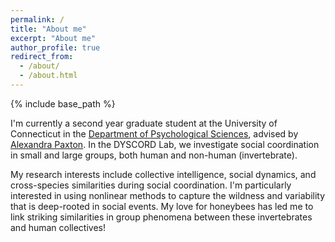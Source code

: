 ```yaml
---
permalink: /
title: "About me"
excerpt: "About me"
author_profile: true
redirect_from:
  - /about/
  - /about.html
---
```

{% include base_path %}

I'm currently a second year graduate student at the University of Connecticut in the [Department of Psychological Sciences](https://psych.uconn.edu/), advised by [Alexandra Paxton](https://alexandrapaxton.com). In the DYSCORD Lab, we investigate social coordination in small and large groups, both human and non-human (invertebrate).

My research interests include collective intelligence, social dynamics, and cross-species similarities during social coordination. I'm particularly interested in using nonlinear methods to capture the wildness and variability that is deep-rooted in social events. My love for honeybees has led me to link striking similarities in group phenomena between these invertebrates and human collectives!
